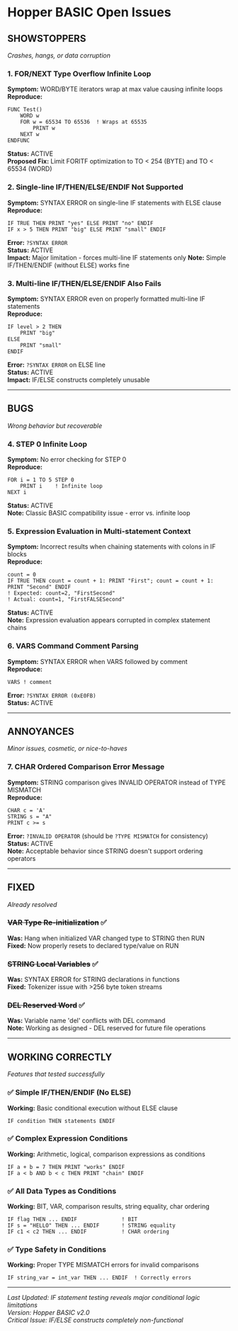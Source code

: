 # Hopper BASIC Open Issues

## SHOWSTOPPERS
*Crashes, hangs, or data corruption*

### 1. FOR/NEXT Type Overflow Infinite Loop
**Symptom:** WORD/BYTE iterators wrap at max value causing infinite loops  
**Reproduce:**
```basic
FUNC Test()
    WORD w
    FOR w = 65534 TO 65536  ! Wraps at 65535
        PRINT w
    NEXT w
ENDFUNC
```
**Status:** ACTIVE  
**Proposed Fix:** Limit FORITF optimization to TO < 254 (BYTE) and TO < 65534 (WORD)

### 2. Single-line IF/THEN/ELSE/ENDIF Not Supported
**Symptom:** SYNTAX ERROR on single-line IF statements with ELSE clause  
**Reproduce:**
```basic
IF TRUE THEN PRINT "yes" ELSE PRINT "no" ENDIF
IF x > 5 THEN PRINT "big" ELSE PRINT "small" ENDIF
```
**Error:** `?SYNTAX ERROR`  
**Status:** ACTIVE  
**Impact:** Major limitation - forces multi-line IF statements only
**Note:** Simple IF/THEN/ENDIF (without ELSE) works fine

### 3. Multi-line IF/THEN/ELSE/ENDIF Also Fails
**Symptom:** SYNTAX ERROR even on properly formatted multi-line IF statements  
**Reproduce:**
```basic
IF level > 2 THEN
    PRINT "big"
ELSE
    PRINT "small"
ENDIF
```
**Error:** `?SYNTAX ERROR` on ELSE line  
**Status:** ACTIVE  
**Impact:** IF/ELSE constructs completely unusable

---

## BUGS
*Wrong behavior but recoverable*

### 4. STEP 0 Infinite Loop
**Symptom:** No error checking for STEP 0  
**Reproduce:**
```basic
FOR i = 1 TO 5 STEP 0
    PRINT i    ! Infinite loop
NEXT i
```
**Status:** ACTIVE  
**Note:** Classic BASIC compatibility issue - error vs. infinite loop

### 5. Expression Evaluation in Multi-statement Context
**Symptom:** Incorrect results when chaining statements with colons in IF blocks  
**Reproduce:**
```basic
count = 0
IF TRUE THEN count = count + 1: PRINT "First"; count = count + 1: PRINT "Second" ENDIF
! Expected: count=2, "FirstSecond"
! Actual: count=1, "FirstFALSESecond"
```
**Status:** ACTIVE  
**Note:** Expression evaluation appears corrupted in complex statement chains

### 6. VARS Command Comment Parsing
**Symptom:** SYNTAX ERROR when VARS followed by comment  
**Reproduce:**
```basic
VARS ! comment
```
**Error:** `?SYNTAX ERROR (0xE0FB)`  
**Status:** ACTIVE

---

## ANNOYANCES
*Minor issues, cosmetic, or nice-to-haves*

### 7. CHAR Ordered Comparison Error Message
**Symptom:** STRING comparison gives INVALID OPERATOR instead of TYPE MISMATCH  
**Reproduce:**
```basic
CHAR c = 'A'
STRING s = "A"
PRINT c >= s
```
**Error:** `?INVALID OPERATOR` (should be `?TYPE MISMATCH` for consistency)  
**Status:** ACTIVE  
**Note:** Acceptable behavior since STRING doesn't support ordering operators

---

## FIXED
*Already resolved*

### ~~VAR Type Re-initialization~~ ✅
**Was:** Hang when initialized VAR changed type to STRING then RUN  
**Fixed:** Now properly resets to declared type/value on RUN

### ~~STRING Local Variables~~ ✅
**Was:** SYNTAX ERROR for STRING declarations in functions  
**Fixed:** Tokenizer issue with >256 byte token streams

### ~~DEL Reserved Word~~ ✅
**Was:** Variable name 'del' conflicts with DEL command  
**Note:** Working as designed - DEL reserved for future file operations

---

## WORKING CORRECTLY
*Features that tested successfully*

### ✅ Simple IF/THEN/ENDIF (No ELSE)
**Working:** Basic conditional execution without ELSE clause
```basic
IF condition THEN statements ENDIF
```

### ✅ Complex Expression Conditions
**Working:** Arithmetic, logical, comparison expressions as conditions
```basic
IF a + b = 7 THEN PRINT "works" ENDIF
IF a < b AND b < c THEN PRINT "chain" ENDIF
```

### ✅ All Data Types as Conditions
**Working:** BIT, VAR, comparison results, string equality, char ordering
```basic
IF flag THEN ... ENDIF              ! BIT
IF s = "HELLO" THEN ... ENDIF       ! STRING equality
IF c1 < c2 THEN ... ENDIF           ! CHAR ordering
```

### ✅ Type Safety in Conditions
**Working:** Proper TYPE MISMATCH errors for invalid comparisons
```basic
IF string_var = int_var THEN ... ENDIF  ! Correctly errors
```

---

*Last Updated: IF statement testing reveals major conditional logic limitations*  
*Version: Hopper BASIC v2.0*  
*Critical Issue: IF/ELSE constructs completely non-functional*